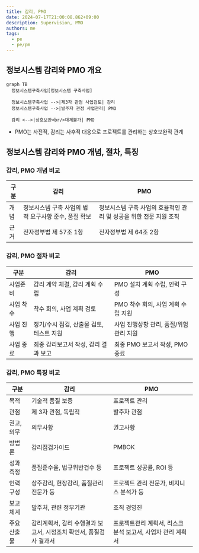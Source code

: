 ```yaml
---
title: 감리, PMO
date: 2024-07-17T21:00:08.862+09:00
description: Supervision, PMO
authors: me
tags:
  - pe
  - pe/pm
---
```


## 정보시스템 감리와 PMO 개요

```mermaid
graph TB
  정보시스템구축사업[정보시스템 구축사업]

  정보시스템구축사업 -->|제3자 관점 사업검토| 감리
  정보시스템구축사업 -->|발주자 관점 사업관리| PMO

  감리 <-->|상호보완<br/>대체불가| PMO
```

- PMO는 사전적, 감리는 사후적 대응으로 프로젝트를 관리하는 상호보완적 관계

## 정보시스템 감리와 PMO 개념, 절차, 특징

### 감리, PMO 개념 비교

| 구분 | 감리 | PMO |
| --- | --- | --- |
| 개념 | 정보시스템 구축 사업의 법적 요구사항 준수, 품질 확보 | 정보시스템 구축 사업의 효율적인 관리 및 성공을 위한 전문 지원 조직 |
| 근거 | 전자정부법 제 57조 1항 | 전자정부법 제 64조 2항 |

### 감리, PMO 절차 비교

| 구분 | 감리 | PMO |
| --- | --- | --- |
| 사업준비 | 감리 계약 체결, 감리 계획 수립 | PMO 설치 계획 수립, 인력 구성 |
| 사업 착수 | 착수 회의, 사업 계획 검토 | PMO 착수 회의, 사업 계획 수립 지원 |
| 사업 진행 | 정기/수시 점검, 산출물 검토, 테스트 지원 | 사업 진행상황 관리, 품질/위험 관리 지원 |
| 사업 종료 | 최종 감리보고서 작성, 감리 결과 보고 | 최종 PMO 보고서 작성, PMO 종료 |

### 감리, PMO 특징 비교

| 구분 | 감리 | PMO |
| --- | --- | --- |
| 목적 | 기술적 품질 보증 | 프로젝트 관리 |
| 관점 | 제 3자 관점, 독립적 | 발주자 관점 |
| 권고, 의무 | 의무사항 | 권고사항 |
| 방법론 | 감리점검가이드 | PMBOK |
| 성과측정 | 품질준수율, 법규위반건수 등 | 프로젝트 성공률, ROI 등 |
| 인력구성 | 상주감리, 현장감리, 품질관리전문가 등 | 프로젝트 관리 전문가, 비지니스 분석가 등 |
| 보고체계 | 발주처, 관련 정부기관 | 조직 경영진 |
| 주요 산출물 | 감리계획서, 감리 수행결과 보고서, 시정조치 확인서, 품질검사 결과서 | 프로젝트관리 계획서, 리스크 분석 보고서, 사업자 관리 계획서 |
